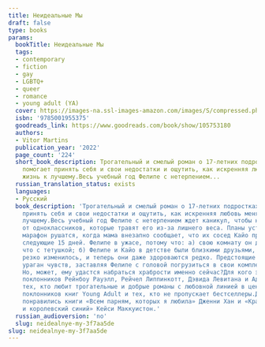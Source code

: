 ```yaml
---
title: Неидеальные Мы
draft: false
type: books
params:
  bookTitle: Неидеальные Мы
  tags:
  - contemporary
  - fiction
  - gay
  - LGBTQ+
  - queer
  - romance
  - young adult (YA)
  cover: https://images-na.ssl-images-amazon.com/images/S/compressed.photo.goodreads.com/books/1681151527i/105753180.jpg
  isbn: '9785001955375'
  goodreads_link: https://www.goodreads.com/book/show/105753180
  authors:
  - Vitor Martins
  publication_year: '2022'
  page_count: '224'
  short_book_description: Трогательный и смелый роман о 17-летних подростках, который
    помогает принять себя и свои недостатки и ощутить, как искренняя любовь меняет
    жизнь к лучшему.Весь учебный год Фелипе с нетерпением...
  russian_translation_status: exists
  languages:
  - Русский
  book_description: 'Трогательный и смелый роман о 17-летних подростках, который помогает
    принять себя и свои недостатки и ощутить, как искренняя любовь меняет жизнь к
    лучшему.Весь учебный год Фелипе с нетерпением ждет каникул, чтобы наконец отдохнуть
    от одноклассников, которые травят его из-за лишнего веса. Планы устроить сериальный
    марафон рушатся, когда мама внезапно сообщает, что их сосед Кайо проведет с ними
    следующие 15 дней. Фелипе в ужасе, потому что: а) свою комнату он делил разве
    что с тетушкой; б) Фелипе и Кайо в детстве были близкими друзьями, но потом все
    резко изменилось, и теперь они даже здороваются редко. Предстоящие дни вызывают
    ураган чувств, заставляя Фелипе с головой погрузиться в свои комплексы и страхи.
    Но, может, ему удастся набраться храбрости именно сейчас?Для кого эта книгаДля
    поклонников Рейнбоу Рауэлл, Рейчел Липпинкотт, Дэвида Левитана и Адама Сильвера.Для
    тех, кто любит трогательные и добрые романы с любовной линией в центре сюжета.Для
    поклонников книг Young Adult и тех, кто не пропускает бестселлеры.Для тех, кому
    понравились книги «Всем парням, которых я любила» Дженни Хан и «Красный, белый
    и королевский синий» Кейси Маккуистон.'
  russian_audioversion: 'no'
  slug: neidealnye-my-3f7aa5de
slug: neidealnye-my-3f7aa5de
---
```

